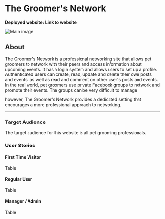 # The Groomer's Network

**Deployed website: [Link to website](https://.com)**

![Main image](documentation/readme_header.png)

## About

The Groomer's Network is a professional networking site that allows pet groomers to network with their peers and access information about upcoming events. It has a login system and allows users to set up a profile. Authenticated users can create, read, update and delete their own posts and events, as well as read and comment on other user's posts and events. 
In the real world, pet groomers use private Facebook groups to network and promote their events. The groups can be very difficult to manage 

however, The Groomer's Network provides a dedicated setting that encourages a more professional approach to networking.

---



### Target Audience

The target audience for this website is all pet grooming professionals.

### User Stories

#### First Time Visitor

Table

#### Regular User

Table

#### Manager / Admin

Table



 

